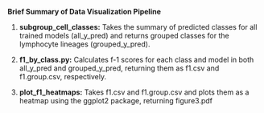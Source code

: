 **Brief Summary of Data Visualization Pipeline**
1. **subgroup_cell_classes:** Takes the summary of predicted classes for all trained models (all_y_pred) and returns grouped classes for the lymphocyte lineages (grouped_y_pred).

2. **f1_by_class.py:** Calculates f-1 scores for each class and model in both all_y_pred and grouped_y_pred, returning them as f1.csv and f1.group.csv, respectively.

3. **plot_f1_heatmaps:** Takes f1.csv and f1.group.csv and plots them as a heatmap using the ggplot2 package, returning figure3.pdf
